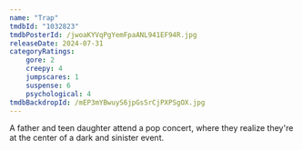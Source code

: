 ```yaml
---
name: "Trap"
tmdbId: "1032823"
tmdbPosterId: /jwoaKYVqPgYemFpaANL941EF94R.jpg
releaseDate: 2024-07-31
categoryRatings:
    gore: 2
    creepy: 4
    jumpscares: 1
    suspense: 6
    psychological: 4
tmdbBackdropId: /mEP3mYBwuyS6jpGsSrCjPXPSgOX.jpg
---
```

A father and teen daughter attend a pop concert, where they realize they're at the center of a dark and sinister event.
